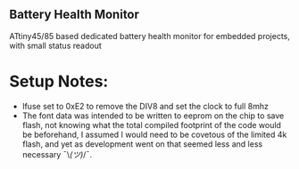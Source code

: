 ## Battery Health Monitor

ATtiny45/85 based dedicated battery health monitor for embedded projects, with small status readout

# Setup Notes:
- lfuse set to 0xE2 to remove the DIV8 and set the clock to full 8mhz
- The font data was intended to be written to eeprom on the chip to save flash, 
not knowing what the total compiled footprint of the code would be beforehand, I assumed I would need to be covetous of the limited 4k flash, and yet as development went on that seemed less and less necessary ¯\\_(ツ)_/¯. 